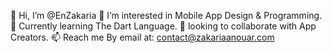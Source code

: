 👋 Hi, I’m @EnZakaria
👀 I’m interested in Mobile App Design & Programming.
🌱 Currently learning The Dart Language.
💞 looking to collaborate  with App Creators.
📫 Reach me By email at:  contact@zakariaanouar.com

<!---
EnZakaria/EnZakaria is a ✨ special ✨ repository because its `README.md` (this file) appears on your GitHub profile.
You can click the Preview link to take a look at your changes.
--->
